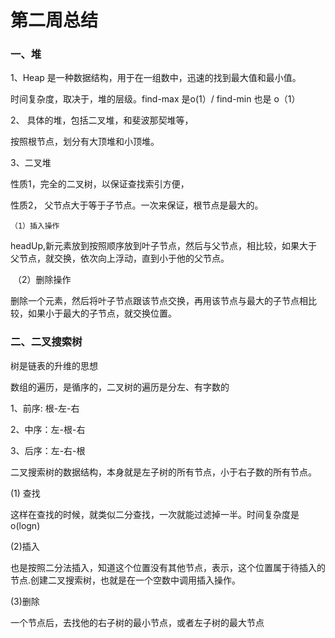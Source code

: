 # 第二周总结

### 一、堆

1、Heap 是一种数据结构，用于在一组数中，迅速的找到最大值和最小值。

时间复杂度，取决于，堆的层级。find-max 是o(1）/ find-min 也是 o（1） 

2、 具体的堆，包括二叉堆，和斐波那契堆等，

按照根节点，划分有大顶堆和小顶堆。

3、二叉堆

性质1，完全的二叉树，以保证查找索引方便，

性质2， 父节点大于等于子节点。一次来保证，根节点是最大的。

 	（1）插入操作

​			headUp,新元素放到按照顺序放到叶子节点，然后与父节点，相比较，如果大于父节点，就交换，依次向上浮动，直到小于他的父节点。

​	   （2）删除操作

​			删除一个元素，然后将叶子节点跟该节点交换，再用该节点与最大的子节点相比较，如果小于最大的子节点，就交换位置。





### 二、二叉搜索树

树是链表的升维的思想

数组的遍历，是循序的，二叉树的遍历是分左、有字数的

1、前序: 根-左-右

2、中序：左-根-右

3、后序：左-右-根

二叉搜索树的数据结构，本身就是左子树的所有节点，小于右子数的所有节点。

(1) 查找

这样在查找的时候，就类似二分查找，一次就能过滤掉一半。时间复杂度是 o(logn)

(2)插入

也是按照二分法插入，知道这个位置没有其他节点，表示，这个位置属于待插入的节点.创建二叉搜索树，也就是在一个空数中调用插入操作。

(3)删除

一个节点后，去找他的右子树的最小节点，或者左子树的最大节点